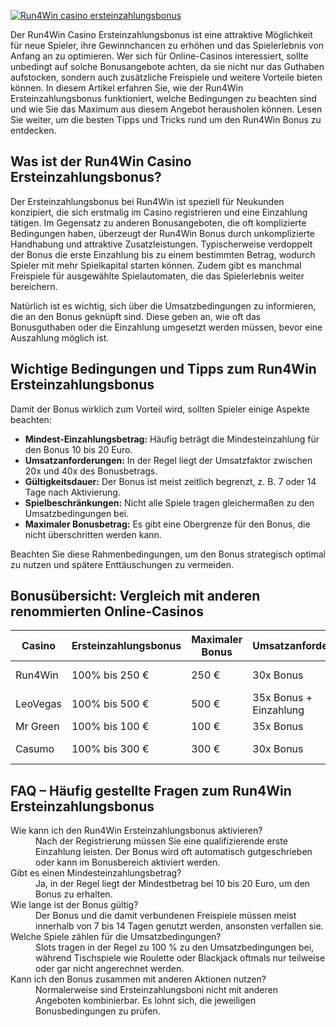 [![Run4Win casino ersteinzahlungsbonus](https://123-caf.pages.dev/gitsignup.png)](https://vrmoo.ru/Bt82HjjY)

<p>Der Run4Win Casino Ersteinzahlungsbonus ist eine attraktive Möglichkeit für neue Spieler, ihre Gewinnchancen zu erhöhen und das Spielerlebnis von Anfang an zu optimieren. Wer sich für Online-Casinos interessiert, sollte unbedingt auf solche Bonusangebote achten, da sie nicht nur das Guthaben aufstocken, sondern auch zusätzliche Freispiele und weitere Vorteile bieten können. In diesem Artikel erfahren Sie, wie der Run4Win Ersteinzahlungsbonus funktioniert, welche Bedingungen zu beachten sind und wie Sie das Maximum aus diesem Angebot herausholen können. Lesen Sie weiter, um die besten Tipps und Tricks rund um den Run4Win Bonus zu entdecken.</p>  <h2>Was ist der Run4Win Casino Ersteinzahlungsbonus?</h2> <p>Der Ersteinzahlungsbonus bei Run4Win ist speziell für Neukunden konzipiert, die sich erstmalig im Casino registrieren und eine Einzahlung tätigen. Im Gegensatz zu anderen Bonusangeboten, die oft komplizierte Bedingungen haben, überzeugt der Run4Win Bonus durch unkomplizierte Handhabung und attraktive Zusatzleistungen. Typischerweise verdoppelt der Bonus die erste Einzahlung bis zu einem bestimmten Betrag, wodurch Spieler mit mehr Spielkapital starten können. Zudem gibt es manchmal Freispiele für ausgewählte Spielautomaten, die das Spielerlebnis weiter bereichern.</p> <p>Natürlich ist es wichtig, sich über die Umsatzbedingungen zu informieren, die an den Bonus geknüpft sind. Diese geben an, wie oft das Bonusguthaben oder die Einzahlung umgesetzt werden müssen, bevor eine Auszahlung möglich ist.</p>  <h2>Wichtige Bedingungen und Tipps zum Run4Win Ersteinzahlungsbonus</h2> <p>Damit der Bonus wirklich zum Vorteil wird, sollten Spieler einige Aspekte beachten:</p> <ul>   <li><strong>Mindest-Einzahlungsbetrag:</strong> Häufig beträgt die Mindesteinzahlung für den Bonus 10 bis 20 Euro.</li>   <li><strong>Umsatzanforderungen:</strong> In der Regel liegt der Umsatzfaktor zwischen 20x und 40x des Bonusbetrags.</li>   <li><strong>Gültigkeitsdauer:</strong> Der Bonus ist meist zeitlich begrenzt, z. B. 7 oder 14 Tage nach Aktivierung.</li>   <li><strong>Spielbeschränkungen:</strong> Nicht alle Spiele tragen gleichermaßen zu den Umsatzbedingungen bei.</li>   <li><strong>Maximaler Bonusbetrag:</strong> Es gibt eine Obergrenze für den Bonus, die nicht überschritten werden kann.</li> </ul> <p>Beachten Sie diese Rahmenbedingungen, um den Bonus strategisch optimal zu nutzen und spätere Enttäuschungen zu vermeiden.</p>  <h2>Bonusübersicht: Vergleich mit anderen renommierten Online-Casinos</h2> <table>   <thead>     <tr>       <th>Casino</th>       <th>Ersteinzahlungsbonus</th>       <th>Maximaler Bonus</th>       <th>Umsatzanforderung</th>       <th>Freispiele</th>     </tr>   </thead>   <tbody>     <tr>       <td>Run4Win</td>       <td>100% bis 250 €</td>       <td>250 €</td>       <td>30x Bonus</td>       <td>50 Freispiele</td>     </tr>     <tr>       <td>LeoVegas</td>       <td>100% bis 500 €</td>       <td>500 €</td>       <td>35x Bonus + Einzahlung</td>       <td>20 Freispiele</td>     </tr>     <tr>       <td>Mr Green</td>       <td>100% bis 100 €</td>       <td>100 €</td>       <td>35x Bonus</td>       <td>Keine</td>     </tr>     <tr>       <td>Casumo</td>       <td>100% bis 300 €</td>       <td>300 €</td>       <td>30x Bonus</td>       <td>30 Freispiele</td>     </tr>   </tbody> </table>  <h2>FAQ – Häufig gestellte Fragen zum Run4Win Ersteinzahlungsbonus</h2> <dl>   <dt>Wie kann ich den Run4Win Ersteinzahlungsbonus aktivieren?</dt>   <dd>Nach der Registrierung müssen Sie eine qualifizierende erste Einzahlung leisten. Der Bonus wird oft automatisch gutgeschrieben oder kann im Bonusbereich aktiviert werden.</dd>    <dt>Gibt es einen Mindesteinzahlungsbetrag?</dt>   <dd>Ja, in der Regel liegt der Mindestbetrag bei 10 bis 20 Euro, um den Bonus zu erhalten.</dd>    <dt>Wie lange ist der Bonus gültig?</dt>   <dd>Der Bonus und die damit verbundenen Freispiele müssen meist innerhalb von 7 bis 14 Tagen genutzt werden, ansonsten verfallen sie.</dd>    <dt>Welche Spiele zählen für die Umsatzbedingungen?</dt>   <dd>Slots tragen in der Regel zu 100 % zu den Umsatzbedingungen bei, während Tischspiele wie Roulette oder Blackjack oftmals nur teilweise oder gar nicht angerechnet werden.</dd>    <dt>Kann ich den Bonus zusammen mit anderen Aktionen nutzen?</dt>   <dd>Normalerweise sind Ersteinzahlungsboni nicht mit anderen Angeboten kombinierbar. Es lohnt sich, die jeweiligen Bonusbedingungen zu prüfen.</dd> </dl>